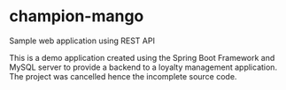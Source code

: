 # champion-mango
Sample web application using REST API

This is a demo application created using the Spring Boot Framework and MySQL server to provide a backend to a loyalty management application. The project was cancelled hence the incomplete source code.
